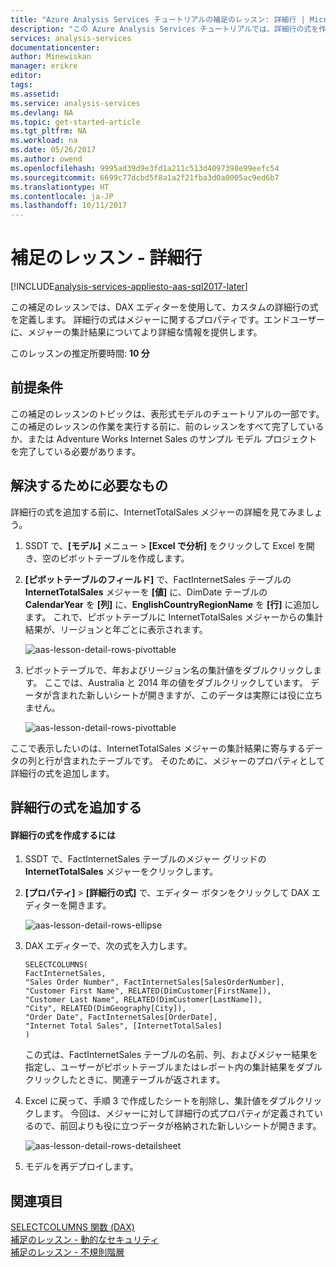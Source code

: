 ```yaml
---
title: "Azure Analysis Services チュートリアルの補足のレッスン: 詳細行 | Microsoft Docs"
description: "この Azure Analysis Services チュートリアルでは、詳細行の式を作成する方法について説明します。"
services: analysis-services
documentationcenter: 
author: Minewiskan
manager: erikre
editor: 
tags: 
ms.assetid: 
ms.service: analysis-services
ms.devlang: NA
ms.topic: get-started-article
ms.tgt_pltfrm: NA
ms.workload: na
ms.date: 05/26/2017
ms.author: owend
ms.openlocfilehash: 9995ad39d9e3fd1a211c513d4097398e99eefc54
ms.sourcegitcommit: 6699c77dcbd5f8a1a2f21fba3d0a0005ac9ed6b7
ms.translationtype: HT
ms.contentlocale: ja-JP
ms.lasthandoff: 10/11/2017
---
```

# <a name="supplemental-lesson---detail-rows"></a>補足のレッスン - 詳細行

[!INCLUDE[analysis-services-appliesto-aas-sql2017-later](../../../includes/analysis-services-appliesto-aas-sql2017-later.md)]

この補足のレッスンでは、DAX エディターを使用して、カスタムの詳細行の式を定義します。 詳細行の式はメジャーに関するプロパティです。エンドユーザーに、メジャーの集計結果についてより詳細な情報を提供します。 
  
このレッスンの推定所要時間: **10 分**  
  
## <a name="prerequisites"></a>前提条件  
この補足のレッスンのトピックは、表形式モデルのチュートリアルの一部です。 この補足のレッスンの作業を実行する前に、前のレッスンをすべて完了しているか、または Adventure Works Internet Sales のサンプル モデル プロジェクトを完了している必要があります。  
  
## <a name="what-do-we-need-to-solve"></a>解決するために必要なもの
詳細行の式を追加する前に、InternetTotalSales メジャーの詳細を見てみましょう。

1.  SSDT で、**[モデル]** メニュー > **[Excel で分析]** をクリックして Excel を開き、空のピボットテーブルを作成します。
  
2.  **[ピボットテーブルのフィールド]** で、FactInternetSales テーブルの **InternetTotalSales** メジャーを **[値]** に、DimDate テーブルの **CalendarYear** を **[列]** に、**EnglishCountryRegionName** を **[行]** に追加します。 これで、ピボットテーブルに InternetTotalSales メジャーからの集計結果が、リージョンと年ごとに表示されます。 

    ![aas-lesson-detail-rows-pivottable](../tutorials/media/aas-lesson-detail-rows-pivottable.png)

3. ピボットテーブルで、年およびリージョン名の集計値をダブルクリックします。 ここでは、Australia と 2014 年の値をダブルクリックしています。 データが含まれた新しいシートが開きますが、このデータは実際には役に立ちません。

    ![aas-lesson-detail-rows-pivottable](../tutorials/media/aas-lesson-detail-rows-sheet.png)
  
ここで表示したいのは、InternetTotalSales メジャーの集計結果に寄与するデータの列と行が含まれたテーブルです。 そのために、メジャーのプロパティとして詳細行の式を追加します。

## <a name="add-a-detail-rows-expression"></a>詳細行の式を追加する

#### <a name="to-create-a-detail-rows-expression"></a>詳細行の式を作成するには 
  
1. SSDT で、FactInternetSales テーブルのメジャー グリッドの **InternetTotalSales** メジャーをクリックします。 

2. **[プロパティ]** > **[詳細行の式]** で、エディター ボタンをクリックして DAX エディターを開きます。

    ![aas-lesson-detail-rows-ellipse](../tutorials/media/aas-lesson-detail-rows-ellipse.png)

3. DAX エディターで、次の式を入力します。

    ```
    SELECTCOLUMNS(
    FactInternetSales,
    "Sales Order Number", FactInternetSales[SalesOrderNumber],
    "Customer First Name", RELATED(DimCustomer[FirstName]),
    "Customer Last Name", RELATED(DimCustomer[LastName]),
    "City", RELATED(DimGeography[City]),
    "Order Date", FactInternetSales[OrderDate],
    "Internet Total Sales", [InternetTotalSales]
    )

    ```

    この式は、FactInternetSales テーブルの名前、列、およびメジャー結果を指定し、ユーザーがピボットテーブルまたはレポート内の集計結果をダブルクリックしたときに、関連テーブルが返されます。

4. Excel に戻って、手順 3 で作成したシートを削除し、集計値をダブルクリックします。 今回は、メジャーに対して詳細行の式プロパティが定義されているので、前回よりも役に立つデータが格納された新しいシートが開きます。

    ![aas-lesson-detail-rows-detailsheet](../tutorials/media/aas-lesson-detail-rows-detailsheet.png)

5. モデルを再デプロイします。

  
## <a name="see-also"></a>関連項目  
[SELECTCOLUMNS 関数 (DAX)](https://msdn.microsoft.com/library/mt761759.aspx)   
[補足のレッスン - 動的なセキュリティ](../tutorials/aas-supplemental-lesson-dynamic-security.md)  
[補足のレッスン - 不規則階層](../tutorials/aas-supplemental-lesson-ragged-hierarchies.md)  
